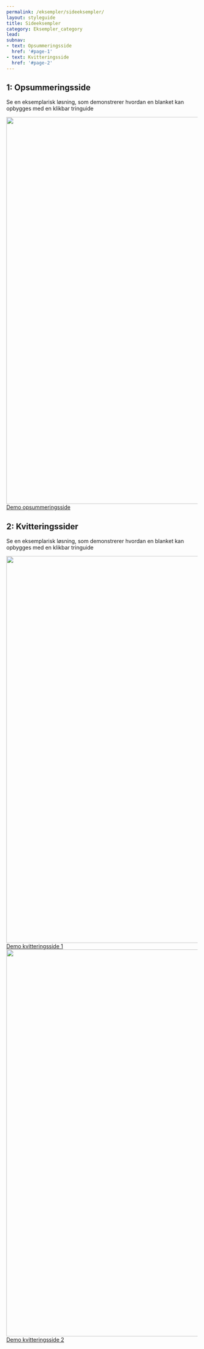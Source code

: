 ```yaml
---
permalink: /eksempler/sideeksempler/
layout: styleguide
title: Sideeksempler
category: Eksempler_category
lead: 
subnav:
- text: Opsummeringsside
  href: '#page-1'
- text: Kvitteringsside
  href: '#page-2'
---
```


<!-- SOLUTION 1 -->
<h2 class="heading" id="page-1">1: Opsummeringsside</h2>
<p>Se en eksemplarisk løsning, som demonstrerer hvordan en blanket kan opbygges med en klikbar tringuide</p>
<div class="row mt-5">
  <div class="col-12 col-sm-12 col-md-4 col-lg-4">
    <a href="{{ site.baseurl }}/pages/eksempler/opsummering/opsummering-1"><img src="{{ site.baseurl }}/img/examples_pages/opsummering/opsummeringsside.PNG" style="max-width: 100%; width: 1018px"></a>
    <a class="button button-secondary mt-5" href="{{ site.baseurl }}/pages/eksempler/opsummering/opsummering-1">Demo opsummeringsside</a>
  </div>
</div>
<!-- SOLUTION 2 -->
<h2 class="heading" id="page-2">2: Kvitteringssider</h2>
<p>Se en eksemplarisk løsning, som demonstrerer hvordan en blanket kan opbygges med en klikbar tringuide</p>
<div class="row mt-5">
  <div class="col-12 col-sm-12 col-md-4 col-lg-4">
    <a href="{{ site.baseurl }}/pages/eksempler/kvittering/kvittering-1"><img src="{{ site.baseurl }}/img/examples_pages/kvittering/kvittering1.PNG" style="max-width: 100%; width: 1018px"></a>
    <a class="button button-secondary mt-5" href="{{ site.baseurl }}/pages/eksempler/kvittering/kvittering-1">Demo kvitteringsside 1</a>
  </div>
  <div class="col-12 col-sm-12 col-md-4 col-lg-4">
    <a href="{{ site.baseurl }}/pages/eksempler/kvittering/kvittering-2"><img src="{{ site.baseurl }}/img/examples_pages/kvittering/kvittering2.PNG" style="max-width: 100%; width: 1018px"></a>
    <a class="button button-secondary mt-5" href="{{ site.baseurl }}/pages/eksempler/kvittering/kvittering-2">Demo kvitteringsside 2</a>
  </div>
</div>

